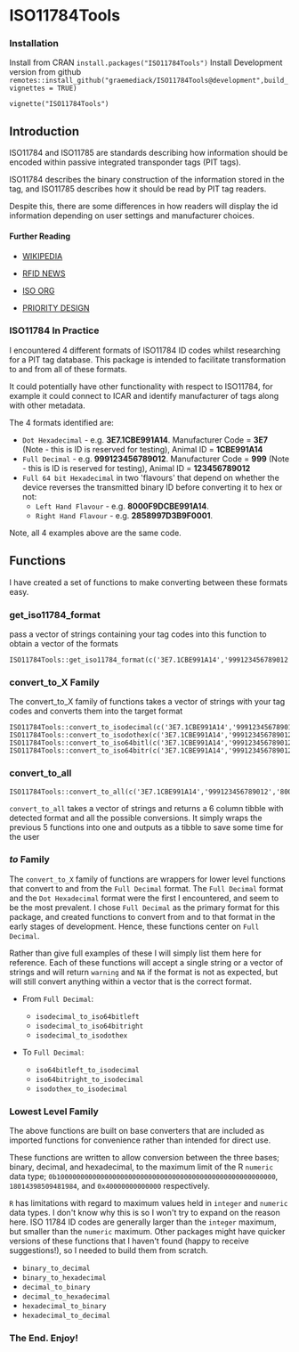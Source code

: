 # ISO11784Tools

### Installation

Install from CRAN `install.packages("ISO11784Tools")`
Install Development version from github `remotes::install_github("graemediack/ISO11784Tools@development",build_vignettes = TRUE)`

`vignette("ISO11784Tools")`


## Introduction
ISO11784 and ISO11785 are standards describing how information should be encoded within passive integrated transponder tags (PIT tags).

ISO11784 describes the binary construction of the information stored in the tag, and ISO11785 describes how it should be read by PIT tag readers.

Despite this, there are some differences in how readers will display the id information depending on user settings and manufacturer choices.

#### Further Reading

- [WIKIPEDIA](https://en.wikipedia.org/wiki/ISO_11784_and_ISO_11785)

- [RFID NEWS](https://www.rfidnews.com/ISOstandard/ISOstandard.html)

- [ISO ORG](https://www.iso.org/standard/25881.html)

- [PRIORITY DESIGN](https://www.priority1design.com.au/fdx-b_animal_identification_protocol.html)

### ISO11784 In Practice

I encountered 4 different formats of ISO11784 ID codes whilst researching for a PIT tag database. This package is intended to facilitate transformation to and from all of these formats.

It could potentially have other functionality with respect to ISO11784, for example it could connect to ICAR and identify manufacturer of tags along with other metadata.

The 4 formats identified are:

- `Dot Hexadecimal` - e.g. **3E7.1CBE991A14**. Manufacturer Code = **3E7** (Note - this is ID is reserved for testing), Animal ID = **1CBE991A14**
- `Full Decimal` - e.g. **999123456789012**. Manufacturer Code = **999** (Note - this is ID is reserved for testing), Animal ID = **123456789012**
- `Full 64 bit Hexadecimal` in two 'flavours' that depend on whether the device reverses the transmitted binary ID before converting it to hex or not:
  - `Left Hand Flavour` - e.g. **8000F9DCBE991A14**. 
  - `Right Hand Flavour` - e.g. **2858997D3B9F0001**.

Note, all 4 examples above are the same code.

## Functions

I have created a set of functions to make converting between these formats easy.

### get_iso11784_format

pass a vector of strings containing your tag codes into this function to obtain a vector of the formats
```{r, include=T,warning = FALSE}
ISO11784Tools::get_iso11784_format(c('3E7.1CBE991A14','999123456789012','8000F9DCBE991A14','2858997D3B9F0001','blahblah'))
```

### convert_to_X Family

The convert_to_X family of functions takes a vector of strings with your tag codes and converts them into the target format
```{r, include=T,warning=F}
ISO11784Tools::convert_to_isodecimal(c('3E7.1CBE991A14','999123456789012','8000F9DCBE991A14','2858997D3B9F0001','blahblah'))
ISO11784Tools::convert_to_isodothex(c('3E7.1CBE991A14','999123456789012','8000F9DCBE991A14','2858997D3B9F0001','blahblah'))
ISO11784Tools::convert_to_iso64bitl(c('3E7.1CBE991A14','999123456789012','8000F9DCBE991A14','2858997D3B9F0001','blahblah'))
ISO11784Tools::convert_to_iso64bitr(c('3E7.1CBE991A14','999123456789012','8000F9DCBE991A14','2858997D3B9F0001','blahblah'))
```

### convert_to_all
```{r, include=T,warning=F}
ISO11784Tools::convert_to_all(c('3E7.1CBE991A14','999123456789012','8000F9DCBE991A14','2858997D3B9F0001','blahblah'))
```

`convert_to_all` takes a vector of strings and returns a 6 column tibble with detected format and all the possible conversions. It simply wraps the previous 5 functions into one and outputs as a tibble to save some time for the user

### _to_ Family

The `convert_to_X` family of functions are wrappers for lower level functions that convert to and from the `Full Decimal` format. The `Full Decimal` format and the `Dot Hexadecimal` format were the first I encountered, and seem to be the most prevalent. I chose `Full Decimal` as the primary format for this package, and created functions to convert from and to that format in the early stages of development. Hence, these functions center on `Full Decimal`.

Rather than give full examples of these I will simply list them here for reference. Each of these functions will accept a single string or a vector of strings and will return `warning` and `NA` if the format is not as expected, but will still convert anything within a vector that is the correct format.

- From `Full Decimal`:

  - `isodecimal_to_iso64bitleft`
  - `isodecimal_to_iso64bitright`
  - `isodecimal_to_isodothex`
  
- To `Full Decimal`:

  - `iso64bitleft_to_isodecimal`
  - `iso64bitright_to_isodecimal`
  - `isodothex_to_isodecimal`
  
### Lowest Level Family

The above functions are built on base converters that are included as imported functions for convenience rather than intended for direct use.

These functions are written to allow conversion between the three bases; binary, decimal, and hexadecimal, to the maximum limit of the R `numeric` data type; `0b1000000000000000000000000000000000000000000000000000000`, `18014398509481984`, and `0x40000000000000` respectively. 

`R` has limitations with regard to maximum values held in `integer` and `numeric` data types. I don't know why this is so I won't try to expand on the reason here. ISO 11784 ID codes are generally larger than the `integer` maximum, but smaller than the `numeric` maximum. Other packages might have quicker versions of these functions that I haven't found (happy to receive suggestions!), so I needed to build them from scratch.

- `binary_to_decimal`
- `binary_to_hexadecimal`
- `decimal_to_binary`
- `decimal_to_hexadecimal`
- `hexadecimal_to_binary`
- `hexadecimal_to_decimal`

### The End. Enjoy!
